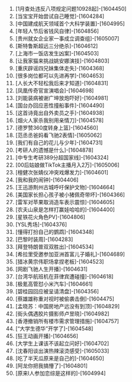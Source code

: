 
1. [1月查处违反八项规定问题10928起]-[1604450]
1. [当宝宝开始尝试自己睡觉]-[1604284]
1. [中国建成航天领域首个大科学装置]-[1604995]
1. [年轻人节后省钱风自律]-[1604856]
1. [贵州就女企业家一事成立调查组]-[1605007]
1. [斯特鲁斯超远三分绝杀]-[1604612]
1. [上海市一饭店发生凶案]-[1604503]
1. [让我家猫来挑战姚安娜演技]-[1604803]
1. [重庆辟谣四兄妹集体走失]-[1604368]
1. [很多岗位都可以先进再学]-[1604653]
1. [人长大不轻松我后来才知道]-[1604831]
1. [凤凰传奇官宣演唱会]-[1604698]
1. [刘能装病被谢广坤放炮吓好]-[1604981]
1. [国台办回应恶性撞船事件]-[1604490]
1. [这首诗竟出自外卖员之手]-[1604938]
1. [烟火人家杀我别用亲情刀]-[1604578]
1. [德罗赞360度转身上篮]-[1604560]
1. [范丞丞爸妈看飞驰2表情]-[1605062]
1. [我们有自己的花儿与少年]-[1604731]
1. [考研人的遗憾是什么]-[1604878]
1. [中专生考研389分超国家线]-[1604324]
1. [00后姑娘做TikTok主播月入2万]-[1605006]
1. [檀健次张婧仪冲突戏爆发力]-[1604601]
1. [我和我的闹钟]-[1604406]
1. [王迅游荆州古城呼吁保护文物]-[1604664]
1. [美国家长担心孩子被小猪佩奇带坏]-[1604366]
1. [雷军对苹果取消造车表示震惊]-[1604605]
1. [农夫山泉是怎样打赢娃哈哈的]-[1604400]
1. [星铁花火角色PV]-[1604806]
1. [YSL秀场]-[1604376]
1. [懂得打扮自己的鹦鹉]-[1604348]
1. [巴黎时装周]-[1604283]
1. [拜登特朗普双双胜出]-[1604534]
1. [希拉里受邀参加亚洲首富儿子婚礼]-[1604689]
1. [猎冰黄宗伟职场拿捏老板]-[1604523]
1. [网剧飞驰人生开播]-[1604631]
1. [台湾华航班机在菲律宾遭碰撞]-[1604618]
1. [极氪高管怼小米汽车]-[1604661]
1. [碧桂园回应被呈请清盘]-[1604356]
1. [蔡雄雄称重对视时被偷袭击倒]-[1604475]
1. [孟晓苏：中国房地产远没有到顶]-[1604829]
1. [街头偶遇胶片摄影师卢昱晓]-[1604982]
1. [香港撤销所有楼市需求管理措施]-[1604757]
1. [“大学生德华”开学了]-[1604548]
1. [狂王动画开播]-[1604656]
1. [大学生上课该不该起立问好]-[1604702]
1. [沈春阳谈出演热辣滚烫感受]-[1605033]
1. [吃了半天瓜原来是自己的]-[1604650]
1. [阿龙你把我搞懵了]-[1604801]
1. [原来I人参加恋综是这样的]-[1604994]
